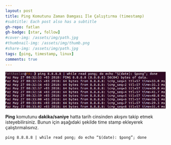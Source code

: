 ```yaml
---
layout: post
title: Ping Komutunu Zaman Damgası İle Çalıştırma (timestamp)
#subtitle: Each post also has a subtitle
gh-repo: fatlan
gh-badge: [star, follow]
#cover-img: /assets/img/path.jpg
#thumbnail-img: /assets/img/thumb.png
#share-img: /assets/img/path.jpg
tags: [ping, timestamp, linux]
comments: true
---
```

![Crepe](assets/img/ping-wth-timestamp/ping-timespm01.png)

**Ping** komutunu **dakika/saniye** hatta tarih cinsinden akışını takip etmek isteyebilirsiniz. Bunun için aşağıdaki şekilde time stamp ekleyerek çalıştırmalısınız.

~~~
ping 8.8.8.8 | while read pong; do echo “$(date): $pong”; done
~~~